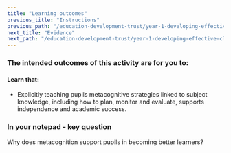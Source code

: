 ```yaml
---
title: "Learning outcomes"
previous_title: "Instructions"
previous_path: "/education-development-trust/year-1-developing-effective-classroom-practice/spring-week-2-ect-instructions"
next_title: "Evidence"
next_path: "/education-development-trust/year-1-developing-effective-classroom-practice/spring-week-2-ect-evidence"
---
```


### The intended outcomes of this activity are for you to:

#### Learn that:
- Explicitly teaching pupils metacognitive strategies linked to subject knowledge, including how to plan, monitor and evaluate, supports independence and academic success. 



### In your notepad - key question
Why does metacognition support pupils in becoming better learners? 


